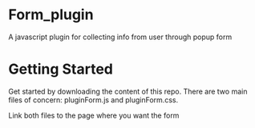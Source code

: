 # Form_plugin

A javascript plugin for collecting info from user through popup form

# Getting Started
Get started by downloading the content of this repo. There are two main files of concern: pluginForm.js and pluginForm.css.

Link both files to the page where you want the form

<link rel="stylesheet" href="pluginForm.css"> <script src="pluginForm.js>

# Using the plugin
  
Steps
1 copy and paste the code given below to your intented file.
  
  `div id="icon" class="icon" >
        <img class="pluginFormIcon" src="https://p7.hiclipart.com/preview/486/835/831/computer-icons-form-template-desktop-wallpaper-others.jpg">
    </div>
    <div id="container" class="pluginFormContainer" >
       <form class="submitform">
            <div id="formcontainer" class="formcontainer">
                <span id="close">Close</span>
              <h1>Add your Info</h1>   
              <hr>          
              <label for="firstname"><b>Name</b></label>
              <input class="pluginInput" type="text" id="name" required>
              <label for="email"><b>Email</b></label>
              <input type="email" class="pluginInput" id="email" required>
              <hr>
              <button type="submit" id="submitbtn">Submit</button>
            </div>
        </form>
    </div>`
  

2 You can see an icon on the bottom right side of your page, by clicking it a form will come out.

3 after filling the inputs you can see the given inputs in your console when you press submit.
